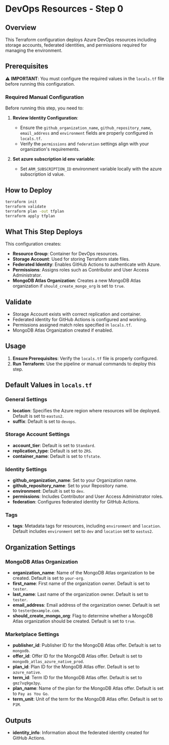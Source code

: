 # DevOps Resources - Step 0

## Overview

This Terraform configuration deploys Azure DevOps resources including storage accounts, federated identities, and permissions required for managing the environment.

## Prerequisites

⚠️ **IMPORTANT**: You must configure the required values in the `locals.tf` file before running this configuration.

### Required Manual Configuration

Before running this step, you need to:

1. **Review Identity Configuration**:

   * Ensure the `github_organization_name`, `github_repository_name`, `email_address` and `environment` fields are properly configured in `locals.tf`.
   * Verify the `permissions` and `federation` settings align with your organization's requirements.

2. **Set azure subscription id env variable**:

   * Set `ARM_SUBSCRIPTION_ID` environment variable locally with the azure subscription id value.

## How to Deploy

```bash
terraform init
terraform validate
terraform plan -out tfplan
terraform apply tfplan
```

## What This Step Deploys

This configuration creates:

* **Resource Group**: Container for DevOps resources.
* **Storage Account**: Used for storing Terraform state files.
* **Federated Identity**: Enables GitHub Actions to authenticate with Azure.
* **Permissions**: Assigns roles such as Contributor and User Access Administrator.
* **MongoDB Atlas Organization**: Creates a new MongoDB Atlas organization if `should_create_mongo_org` is set to `true`.

## Validate

* Storage Account exists with correct replication and container.
* Federated identity for GitHub Actions is configured and working.
* Permissions assigned match roles specified in `locals.tf`.
* MongoDB Atlas Organization created if enabled.

## Usage

1. **Ensure Prerequisites**: Verify the `locals.tf` file is properly configured.
2. **Run Terraform**: Use the pipeline or manual commands to deploy this step.

## Default Values in `locals.tf`

### General Settings

* **location**: Specifies the Azure region where resources will be deployed. Default is set to `eastus2`.
* **suffix**: Default is set to `devops`.

### Storage Account Settings

* **account\_tier**: Default is set to `Standard`.
* **replication\_type**: Default is set to `ZRS`.
* **container\_name**: Default is set to `tfstate`.

### Identity Settings

* **github\_organization\_name**: Set to your Organization name.
* **github\_repository\_name**: Set to your Repository name.
* **environment**: Default is set to `dev`.
* **permissions**: Includes Contributor and User Access Administrator roles.
* **federation**: Configures federated identity for GitHub Actions.

### Tags

* **tags**: Metadata tags for resources, including `environment` and `location`. Default includes `environment` set to `dev` and `location` set to `eastus2`.

## Organization Settings

### MongoDB Atlas Organization

* **organization\_name**: Name of the MongoDB Atlas organization to be created. Default is set to `your-org`.
* **first\_name**: First name of the organization owner. Default is set to `tester`.
* **last\_name**: Last name of the organization owner. Default is set to `tester`.
* **email\_address**: Email address of the organization owner. Default is set to `tester@example.com`.
* **should\_create\_mongo\_org**: Flag to determine whether a MongoDB Atlas organization should be created. Default is set to `true`.

### Marketplace Settings

* **publisher\_id**: Publisher ID for the MongoDB Atlas offer. Default is set to `mongodb`.
* **offer\_id**: Offer ID for the MongoDB Atlas offer. Default is set to `mongodb_atlas_azure_native_prod`.
* **plan\_id**: Plan ID for the MongoDB Atlas offer. Default is set to `azure_native`.
* **term\_id**: Term ID for the MongoDB Atlas offer. Default is set to `gmz7xq9ge3py`.
* **plan\_name**: Name of the plan for the MongoDB Atlas offer. Default is set to `Pay as You Go`.
* **term\_unit**: Unit of the term for the MongoDB Atlas offer. Default is set to `P1M`.

## Outputs

* **identity\_info**: Information about the federated identity created for GitHub Actions.
